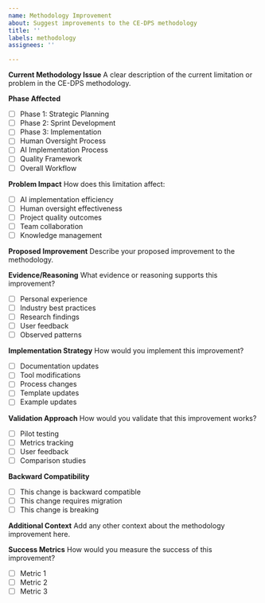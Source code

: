 ```yaml
---
name: Methodology Improvement
about: Suggest improvements to the CE-DPS methodology
title: ''
labels: methodology
assignees: ''

---
```


**Current Methodology Issue**
A clear description of the current limitation or problem in the CE-DPS methodology.

**Phase Affected**
- [ ] Phase 1: Strategic Planning
- [ ] Phase 2: Sprint Development  
- [ ] Phase 3: Implementation
- [ ] Human Oversight Process
- [ ] AI Implementation Process
- [ ] Quality Framework
- [ ] Overall Workflow

**Problem Impact**
How does this limitation affect:
- [ ] AI implementation efficiency
- [ ] Human oversight effectiveness
- [ ] Project quality outcomes
- [ ] Team collaboration
- [ ] Knowledge management

**Proposed Improvement**
Describe your proposed improvement to the methodology.

**Evidence/Reasoning**
What evidence or reasoning supports this improvement?
- [ ] Personal experience
- [ ] Industry best practices
- [ ] Research findings
- [ ] User feedback
- [ ] Observed patterns

**Implementation Strategy**
How would you implement this improvement?
- [ ] Documentation updates
- [ ] Tool modifications
- [ ] Process changes
- [ ] Template updates
- [ ] Example updates

**Validation Approach**
How would you validate that this improvement works?
- [ ] Pilot testing
- [ ] Metrics tracking
- [ ] User feedback
- [ ] Comparison studies

**Backward Compatibility**
- [ ] This change is backward compatible
- [ ] This change requires migration
- [ ] This change is breaking

**Additional Context**
Add any other context about the methodology improvement here.

**Success Metrics**
How would you measure the success of this improvement?
- [ ] Metric 1
- [ ] Metric 2
- [ ] Metric 3